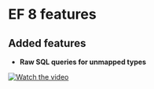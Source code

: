 # EF 8 features
## Added features
- **Raw SQL queries for unmapped types**


[![Watch the video](https://img.youtube.com/vi/n4fCG1T8ny8/hqdefault.jpg)](https://youtu.be/n4fCG1T8ny8)

